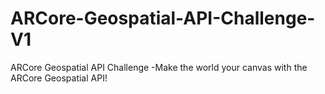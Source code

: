 # ARCore-Geospatial-API-Challenge-V1
 ARCore Geospatial API Challenge -Make the world your canvas with the ARCore Geospatial API!
